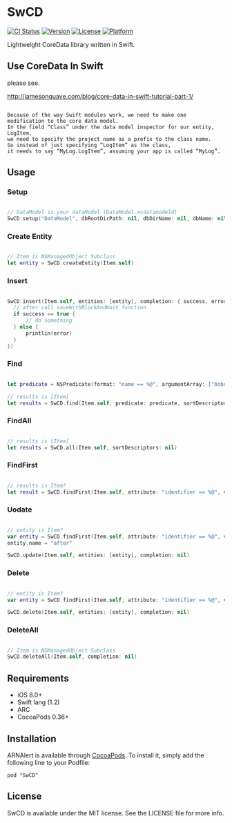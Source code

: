 # SwCD

[![CI Status](http://img.shields.io/travis/Airin/SwCD.svg?style=flat)](https://travis-ci.org/xxxAIRINxxx/SwCD)
[![Version](https://img.shields.io/cocoapods/v/SwCD.svg?style=flat)](http://cocoadocs.org/docsets/SwCD)
[![License](https://img.shields.io/cocoapods/l/SwCD.svg?style=flat)](http://cocoadocs.org/docsets/SwCD)
[![Platform](https://img.shields.io/cocoapods/p/SwCD.svg?style=flat)](http://cocoadocs.org/docsets/SwCD)

Lightweight CoreData library written in Swift.

## Use CoreData In Swift

please see.

http://jamesonquave.com/blog/core-data-in-swift-tutorial-part-1/

```

Because of the way Swift modules work, we need to make one modification to the core data model.
In the field “Class” under the data model inspector for our entity, LogItem,
we need to specify the project name as a prefix to the class name.
So instead of just specifying “LogItem” as the class,
it needs to say “MyLog.LogItem”, assuming your app is called “MyLog”.

```

## Usage

### Setup

```swift

// DataModel is your dataModel (DataModel.xcdatamodeld)
SwCD.setup("DataModel", dbRootDirPath: nil, dbDirName: nil, dbName: nil)


```

### Create Entity

```swift

// Item is NSManagedObject Subclass
let entity = SwCD.createEntity(Item.self)

```

### Insert

```swift

SwCD.insert(Item.self, entities: [entity], completion: { success, error in
  // after call saveWithBlockAndWait function
  if success == true {
      // do something
  } else {
      printlin(error)
  }
})

```

### Find

```swift

let predicate = NSPredicate(format: "name == %@", argumentArray: ["bobo james"])

// results is [Item]
let results = SwCD.find(Item.self, predicate: predicate, sortDescriptors: nil, fetchLimit: nil)

```

### FindAll

```swift

// results is [Item]
let results = SwCD.all(Item.self, sortDescriptors: nil)

```

### FindFirst

```swift

// results is Item?
let result = SwCD.findFirst(Item.self, attribute: "identifier == %@", values: ["1"])

```

### Uodate

```swift

// entity is Item?
var entity = SwCD.findFirst(Item.self, attribute: "identifier == %@", values: ["1"])
entity.name = "after"

SwCD.update(Item.self, entities: [entity], completion: nil)

```

### Delete

```swift

// entity is Item?
var entity = SwCD.findFirst(Item.self, attribute: "identifier == %@", values: ["1"])

SwCD.delete(Item.self, entities: [entity], completion: nil)

```

### DeleteAll

```swift

// Item is NSManagedObject Subclass
SwCD.deleteAll(Item.self, completion: nil)

```

## Requirements

* iOS 8.0+
* Swift lang (1.2)
* ARC
* CocoaPods 0.36+

## Installation

ARNAlert is available through [CocoaPods](http://cocoapods.org). To install
it, simply add the following line to your Podfile:

    pod "SwCD"

## License

SwCD is available under the MIT license. See the LICENSE file for more info.
